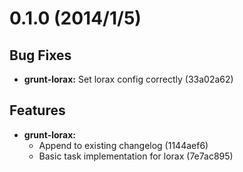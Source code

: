 # 0.1.0 (2014/1/5)
## Bug Fixes
- **grunt-lorax:** Set lorax config correctly
  (33a02a62)

## Features
- **grunt-lorax:**
  - Append to existing changelog
  (1144aef6)
  - Basic task implementation for lorax
  (7e7ac895)
